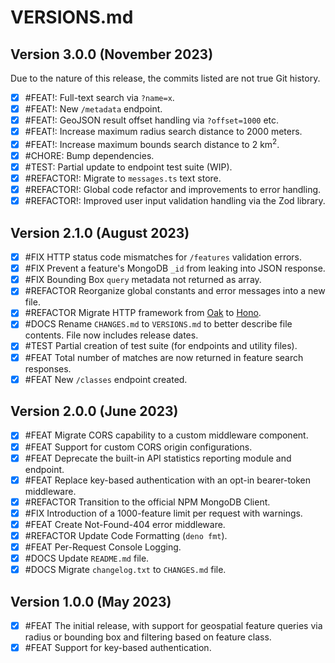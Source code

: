 # VERSIONS.md

## Version 3.0.0 (November 2023)
Due to the nature of this release, the commits listed are not true Git history.
- [X] #FEAT!: Full-text search via `?name=x`.
- [X] #FEAT!: New `/metadata` endpoint.
- [X] #FEAT!: GeoJSON result offset handling via `?offset=1000` etc.
- [X] #FEAT!: Increase maximum radius search distance to 2000 meters.
- [X] #FEAT!: Increase maximum bounds search distance to 2 km<sup>2</sup>.
- [X] #CHORE: Bump dependencies.
- [X] #TEST: Partial update to endpoint test suite (WIP).
- [X] #REFACTOR!: Migrate to `messages.ts` text store.
- [X] #REFACTOR!: Global code refactor and improvements to error handling.
- [X] #REFACTOR!: Improved user input validation handling via the Zod library.

## Version 2.1.0 (August 2023)
- [X] #FIX HTTP status code mismatches for `/features` validation errors.
- [X] #FIX Prevent a feature's MongoDB `_id` from leaking into JSON response.
- [X] #FIX Bounding Box `query` metadata not returned as array.
- [X] #REFACTOR Reorganize global constants and error messages into a new file.
- [X] #REFACTOR Migrate HTTP framework from [Oak](https://oakserver.github.io/oak) to [Hono](https://honojs.dev).
- [X] #DOCS Rename `CHANGES.md` to `VERSIONS.md` to better describe file contents. File now includes release dates.
- [X] #TEST Partial creation of test suite (for endpoints and utility files).
- [X] #FEAT Total number of matches are now returned in feature search responses.
- [X] #FEAT New `/classes` endpoint created.

## Version 2.0.0 (June 2023)
- [x] #FEAT Migrate CORS capability to a custom middleware component.
- [x] #FEAT Support for custom CORS origin configurations.
- [x] #FEAT Deprecate the built-in API statistics reporting module and endpoint.
- [x] #FEAT Replace key-based authentication with an opt-in bearer-token middleware.
- [x] #REFACTOR Transition to the official NPM MongoDB Client.
- [x] #FIX Introduction of a 1000-feature limit per request with warnings.
- [x] #FEAT Create Not-Found-404 error middleware.
- [x] #REFACTOR Update Code Formatting (`deno fmt`).
- [x] #FEAT Per-Request Console Logging.
- [x] #DOCS Update `README.md` file.
- [x] #DOCS Migrate `changelog.txt` to `CHANGES.md` file.

## Version 1.0.0 (May 2023)
- [x] #FEAT The initial release, with support for geospatial feature queries via radius or bounding box and filtering based on feature class.
- [x] #FEAT Support for key-based authentication.
